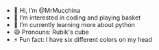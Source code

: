 - 👋 Hi, I’m @MrMucchina
- 👀 I’m interested in coding and playing basket
- 🌱 I’m currently learning more about python
- 😄 Pronouns: Rubik's cube
- ⚡ Fun fact: I have six different colors on my head


